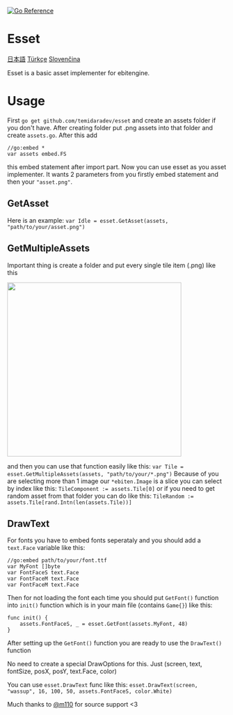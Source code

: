 [![Go Reference](https://pkg.go.dev/badge/github.com/temidaradev/esset.svg)](https://pkg.go.dev/github.com/temidaradev/esset)

# Esset

[日本語](i18n/README_jp.md) [Türkçe](i18n/README_tr.md) [Slovenčina](i18n/README_sk.md)

Esset is a basic asset implementer for ebitengine.

# Usage

First `go get github.com/temidaradev/esset` and create an assets folder if you don't have. After creating folder put .png assets into that folder and create `assets.go`. After this add

```
//go:embed *
var assets embed.FS
```

this embed statement after import part. Now you can use esset as you asset implementer. It wants 2 parameters from you firstly embed statement and then your `"asset.png"`.

## GetAsset

Here is an example: `var Idle = esset.GetAsset(assets, "path/to/your/asset.png")`

## GetMultipleAssets

Important thing is create a folder and put every single tile item (.png) like this

<img src="resources/image.png" height="400">

and then you can use that function easily like this: `var Tile = esset.GetMultipleAssets(assets, "path/to/your/*.png")` Because of you are selecting more than 1 image our `*ebiten.Image` is a slice you can select by index like this: `TileComponent := assets.Tile[0]` or if you need to get random asset from that folder you can do like this: `TileRandom := assets.Tile[rand.Intn(len(assets.Tile))]`

## DrawText

For fonts you have to embed fonts seperataly and you should add a `text.Face` variable like this:

```
//go:embed path/to/your/font.ttf
var MyFont []byte
var FontFaceS text.Face
var FontFaceM text.Face
var FontFaceM text.Face
```

Then for not loading the font each time you should put `GetFont()` function into `init()` function which is in your main file (contains `Game{}`) like this:

```
func init() {
	assets.FontFaceS, _ = esset.GetFont(assets.MyFont, 48)
}
```

After setting up the `GetFont()` function you are ready to use the `DrawText()` function

No need to create a special DrawOptions for this. Just (screen, text, fontSize, posX, posY, text.Face, color)

You can use `esset.DrawText` func like this: `esset.DrawText(screen, "wassup", 16, 100, 50, assets.FontFaceS, color.White)`

Much thanks to [@m110](https://github.com/m110) for source support <3
